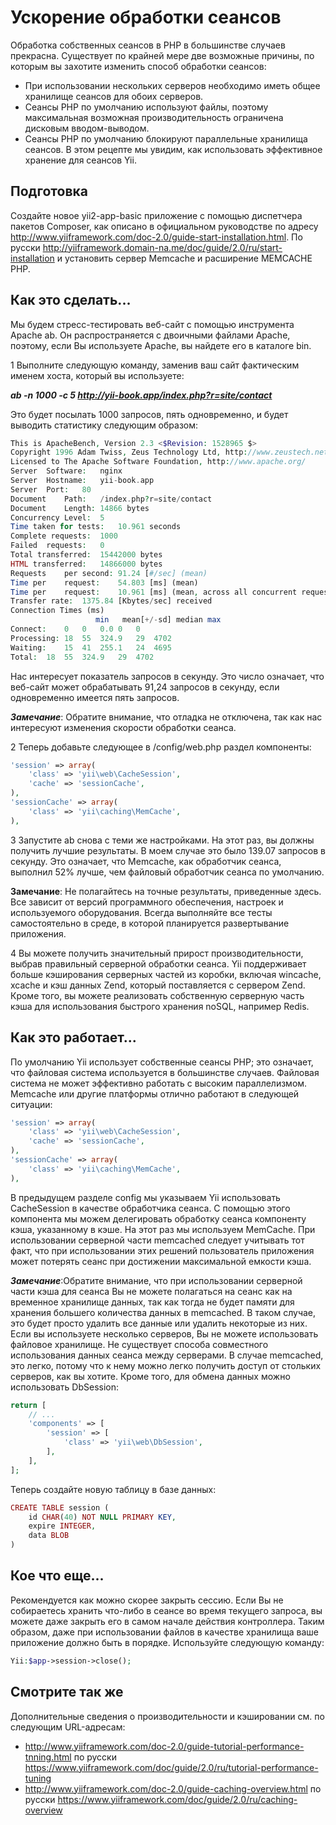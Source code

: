 Ускорение обработки сеансов
===
Обработка собственных сеансов в PHP в большинстве случаев прекрасна. Существует по крайней мере две возможные причины, по которым вы захотите изменить способ обработки сеансов:
* При использовании нескольких серверов необходимо иметь общее хранилище сеансов для обоих серверов.
* Сеансы PHP по умолчанию используют файлы, поэтому максимальная возможная производительность ограничена дисковым вводом-выводом.
* Сеансы PHP по умолчанию блокируют параллельные хранилища сеансов. В этом рецепте мы увидим, как использовать эффективное хранение для сеансов Yii.
 
Подготовка 
---
Создайте новое yii2-app-basic приложение с помощью диспетчера пакетов Composer, как описано в официальном руководстве по адресу <http://www.yiiframework.com/doc-2.0/guide-start-installation.html>. 
По русски <http://yiiframework.domain-na.me/doc/guide/2.0/ru/start-installation>
и установить сервер Memcache и расширение MEMCACHE PHP.

Как это сделать...
---
Мы будем стресс-тестировать веб-сайт с помощью инструмента Apache ab. Он распространяется с двоичными файлами Apache, поэтому, если Вы используете Apache, вы найдете его в каталоге bin.

1 Выполните следующую команду, заменив ваш сайт фактическим именем хоста, который вы используете:

***ab -n 1000 -c 5 http://yii-book.app/index.php?r=site/contact***

Это будет посылать 1000 запросов, пять одновременно, и будет выводить статистику следующим образом:
```php
This is ApacheBench, Version 2.3 <$Revision: 1528965 $>
Copyright 1996 Adam Twiss, Zeus Technology Ltd, http://www.zeustech.net/
Licensed to The Apache Software Foundation, http://www.apache.org/
Server	Software:	nginx
Server	Hostname:	yii-book.app
Server	Port:	80
Document	Path:	/index.php?r=site/contact
Document	Length:	14866 bytes
Concurrency Level:	5
Time taken for tests:	10.961 seconds
Complete requests:	1000
Failed	requests:	0
Total transferred:	15442000 bytes
HTML transferred:	14866000 bytes
Requests	per second:	91.24 [#/sec] (mean)
Time per	request:	54.803 [ms] (mean)
Time per	request:	10.961 [ms] (mean, across all concurrent requests)
Transfer rate:	1375.84 [Kbytes/sec] received
Connection Times (ms)
                   min	 mean[+/-sd] median max
Connect:	0	0	0.0	0	0
Processing:	18	55	324.9	29	4702
Waiting:	15	41	255.1	24	4695
Total:	18	55	324.9	29	4702
```
Нас интересует показатель запросов в секунду. Это число означает, что веб-сайт может обрабатывать 91,24 запросов в секунду, если одновременно имеется пять запросов.

***Замечание***: Обратите внимание, что отладка не отключена, так как нас интересуют изменения скорости обработки сеанса.

2 Теперь добавьте следующее в /config/web.php раздел компоненты:
```php
'session' => array(
    'class' => 'yii\web\CacheSession',
    'cache' => 'sessionCache',
),
'sessionCache' => array(
    'class' => 'yii\caching\MemCache',
),
```

3 Запустите ab снова с теми же настройками. На этот раз, вы должны получить лучшие результаты. В моем случае это было 139.07 запросов в секунду. Это означает, что Memcache, как обработчик сеанса, выполнил 52% лучше, чем файловый обработчик сеанса по умолчанию.

**Замечание**: Не полагайтесь на точные результаты, приведенные здесь. Все зависит от версий программного обеспечения, настроек и используемого оборудования. Всегда выполняйте все тесты самостоятельно в среде, в которой планируется развертывание приложения.

4 Вы можете получить значительный прирост производительности, выбрав правильный серверной обработки сеанса. Yii поддерживает больше кэширования серверных частей из коробки, включая wincache, xcache и кэш данных Zend, который поставляется с сервером Zend. Кроме того, вы можете реализовать собственную серверную часть кэша для использования быстрого хранения noSQL, например Redis.

Как это работает...
---
По умолчанию Yii использует собственные сеансы PHP; это означает, что файловая система используется в большинстве случаев. Файловая система не может эффективно работать с высоким параллелизмом.
Memcache или другие платформы отлично работают в следующей ситуации:
```php
'session' => array(
    'class' => 'yii\web\CacheSession',
    'cache' => 'sessionCache',
),
'sessionCache' => array(
    'class' => 'yii\caching\MemCache',
),
```
В предыдущем разделе config мы указываем Yii использовать CacheSession в качестве обработчика сеанса. С помощью этого компонента мы можем делегировать обработку сеанса компоненту кэша, указанному в кэше. На этот раз мы используем MemCache.
При использовании серверной части memcached следует учитывать тот факт, что при использовании этих решений пользователь приложения может потерять сеанс при достижении максимальной емкости кэша.

***Замечание***:Обратите внимание, что при использовании серверной части кэша для сеанса Вы не можете полагаться на сеанс как на временное хранилище данных, так как тогда не будет памяти для хранения большего количества данных в memcached. В таком случае, это будет просто удалить все данные или удалить некоторые из них.
Если вы используете несколько серверов, Вы не можете использовать файловое хранилище. Не существует способа совместного использования данных сеанса между серверами. В случае memcached, это легко, потому что к нему можно легко получить доступ от стольких серверов, как вы хотите.
Кроме того, для обмена данных можно использовать DbSession:
```php
return [
    // ...
    'components' => [
        'session' => [
            'class' => 'yii\web\DbSession',
        ],
    ],
];
```
Теперь создайте новую таблицу в базе данных:
```php
CREATE TABLE session (
    id CHAR(40) NOT NULL PRIMARY KEY,
    expire INTEGER,
    data BLOB
)
```

Кое что еще...
---
Рекомендуется как можно скорее закрыть сессию. Если Вы не собираетесь хранить что-либо в сеансе во время текущего запроса, вы можете даже закрыть его в самом начале действия контроллера. Таким образом, даже при использовании файлов в качестве хранилища ваше приложение должно быть в порядке.
Используйте следующую команду:
```php
Yii:$app->session->close();
```

Смотрите так же
---
Дополнительные сведения о производительности и кэшировании см. по следующим URL-адресам:
* <http://www.yiiframework.com/doc-2.0/guide-tutorial-performance-tnning.html>
 по русски <https://www.yiiframework.com/doc/guide/2.0/ru/tutorial-performance-tuning>
* <http://www.yiiframework.com/doc-2.0/guide-caching-overview.html>
 по русски <https://www.yiiframework.com/doc/guide/2.0/ru/caching-overview>

